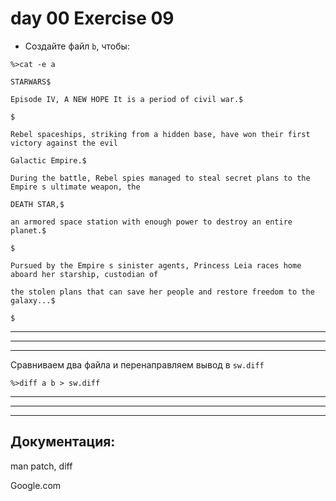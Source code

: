 # day 00 Exercise 09

 - Создайте файл `b`, чтобы:

```
%>cat -e a

STARWARS$

Episode IV, A NEW HOPE It is a period of civil war.$

$

Rebel spaceships, striking from a hidden base, have won their first victory against the evil

Galactic Empire.$

During the battle, Rebel spies managed to steal secret plans to the Empire s ultimate weapon, the

DEATH STAR,$

an armored space station with enough power to destroy an entire planet.$

$

Pursued by the Empire s sinister agents, Princess Leia races home aboard her starship, custodian of

the stolen plans that can save her people and restore freedom to the galaxy...$

$
```

---
---
---

Сравниваем два файла и перенаправляем вывод в `sw.diff`



    %>diff a b > sw.diff

---
---
---

## Документация:


man patch, diff

Google.com